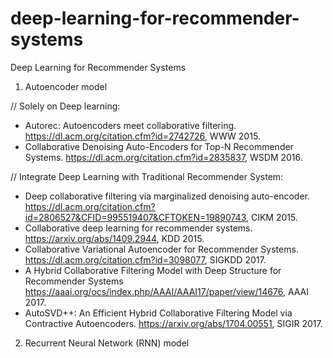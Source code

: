 # deep-learning-for-recommender-systems
Deep Learning for Recommender Systems
1. Autoencoder model

// Solely on Deep learning:
- Autorec: Autoencoders meet collaborative filtering. https://dl.acm.org/citation.cfm?id=2742726, WWW 2015.
- Collaborative Denoising Auto-Encoders for Top-N Recommender Systems. https://dl.acm.org/citation.cfm?id=2835837, WSDM 2016.

// Integrate Deep Learning with Traditional Recommender System:
- Deep collaborative filtering via marginalized denoising auto-encoder. https://dl.acm.org/citation.cfm?id=2806527&CFID=995519407&CFTOKEN=19890743, CIKM 2015.
- Collaborative deep learning for recommender systems. https://arxiv.org/abs/1409.2944, KDD 2015.
- Collaborative Variational Autoencoder for Recommender Systems. https://dl.acm.org/citation.cfm?id=3098077, SIGKDD 2017.
- A Hybrid Collaborative Filtering Model with Deep Structure for Recommender Systems https://aaai.org/ocs/index.php/AAAI/AAAI17/paper/view/14676, AAAI 2017.
- AutoSVD++: An Efficient Hybrid Collaborative Filtering Model via Contractive Autoencoders. https://arxiv.org/abs/1704.00551, SIGIR 2017.

2. Recurrent Neural Network (RNN) model


